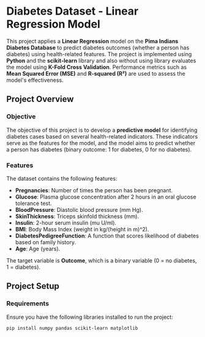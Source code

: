 # Diabetes Dataset - Linear Regression Model

This project applies a **Linear Regression** model on the **Pima Indians Diabetes Database** to predict diabetes outcomes (whether a person has diabetes) using health-related features. The project is implemented using **Python** and the **scikit-learn** library and also without using library evaluates the model using **K-Fold Cross Validation**. Performance metrics such as **Mean Squared Error (MSE)** and **R-squared (R²)** are used to assess the model's effectiveness.

## Project Overview

### Objective

The objective of this project is to develop a **predictive model** for identifying diabetes cases based on several health-related indicators. These indicators serve as the features for the model, and the model aims to predict whether a person has diabetes (binary outcome: 1 for diabetes, 0 for no diabetes).

### Features

The dataset contains the following features:

- **Pregnancies**: Number of times the person has been pregnant.
- **Glucose**: Plasma glucose concentration after 2 hours in an oral glucose tolerance test.
- **BloodPressure**: Diastolic blood pressure (mm Hg).
- **SkinThickness**: Triceps skinfold thickness (mm).
- **Insulin**: 2-hour serum insulin (mu U/ml).
- **BMI**: Body Mass Index (weight in kg/(height in m)^2).
- **DiabetesPedigreeFunction**: A function that scores likelihood of diabetes based on family history.
- **Age**: Age (years).

The target variable is **Outcome**, which is a binary variable (0 = no diabetes, 1 = diabetes).

## Project Setup

### Requirements

Ensure you have the following libraries installed to run the project:

```bash
pip install numpy pandas scikit-learn matplotlib
